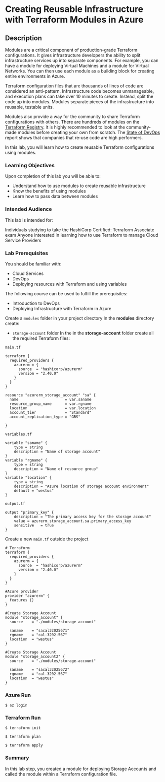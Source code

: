 # Creating Reusable Infrastructure with Terraform Modules in Azure

## Description
Modules are a critical component of production-grade Terraform configurations. It gives infrastructure developers the ability to split infrastructure services up into separate components. For example, you can have a module for deploying Virtual Machines and a module for Virtual Networks. You can then use each module as a building block for creating entire environments in Azure.

Terraform configuration files that are thousands of lines of code are considered an anti-pattern. Infrastructure code becomes unmanageable, and execution plans can take over 10 minutes to create. Instead, split the code up into modules. Modules separate pieces of the infrastructure into reusable, testable units.

Modules also provide a way for the community to share Terraform configurations with others. There are hundreds of modules on the [Terraform Registry](https://registry.terraform.io/). It is highly recommended to look at the community-made modules before creating your own from scratch. The [State of DevOps](https://services.google.com/fh/files/misc/state-of-devops-2019.pdf) report shows that companies that re-use code are high performers.

In this lab, you will learn how to create reusable Terraform configurations using modules.

### Learning Objectives
Upon completion of this lab you will be able to:

- Understand how to use modules to create reusable infrastructure
- Know the benefits of using modules
- Learn how to pass data between modules
  
### Intended Audience
This lab is intended for:

Individuals studying to take the HashiCorp Certified: Terraform Associate exam
Anyone interested in learning how to use Terraform to manage Cloud Service Providers

### Lab Prerequisites
You should be familiar with:
- Cloud Services
- DevOps
- Deploying resources with Terraform and using variables

The following course can be used to fulfill the prerequisites:
- Introduction to DevOps
- Deploying Infrastructure with Terraform in Azure

Create a ```modules``` folder in your project directory
In the **modules** directory create:
- ```storage-account``` folder
In the in the **storage-account** folder create all the required Terraform files:

```main.tf```
```hcl
terraform {
  required_providers {
    azurerm = {
      source  = "hashicorp/azurerm"
      version = "2.40.0"
    }
  }
}

resource "azurerm_storage_account" "sa" {
  name                     = var.saname
  resource_group_name      = var.rgname
  location                 = var.location
  account_tier             = "Standard"
  account_replication_type = "GRS"

}
```

```variables.tf```
```hcl
variable "saname" {
    type = string
    description = "Name of storage account"
}
variable "rgname" {
    type = string
    description = "Name of resource group"
}
variable "location" {
    type = string
    description = "Azure location of storage account environment"
    default = "westus"
}
```

```output.tf```
```hcl
output "primary_key" {
    description = "The primary access key for the storage account"
    value = azurerm_storage_account.sa.primary_access_key
    sensitive   = true
}
```
Create a new ```main.tf``` outside  the project
```hcl
# Terraform
terraform {
  required_providers {
    azurerm = {
      source  = "hashicorp/azurerm"
      version = "2.40.0"
    }
  }
}

#Azure provider
provider "azurerm" {
  features {}
}

#Create Storage Account
module "storage_account" {
  source    = "./modules/storage-account"

  saname    = "sacal32025671"
  rgname    = "cal-3202-567"
  location  = "westus"
}

#Create Storage Account
module "storage_account2" {
  source    = "./modules/storage-account"

  saname    = "sacal32025672"
  rgname    = "cal-3202-567"
  location  = "westus"
}
```
### Azure Run
```azure
$ az login
```

### Terraform Run

```hcl
$ terraform init

$ terraform plan

$ terraform apply

```

### Summary
In this lab step, you created a module for deploying Storage Accounts and called the module within a Terraform configuration file.
